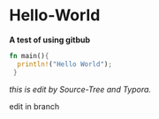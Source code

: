 # Hello-World
**A test of using gitbub**

```rust
fn main(){
  println!("Hello World");
 }
```

*this is edit by Source-Tree and Typora.*

edit in branch
